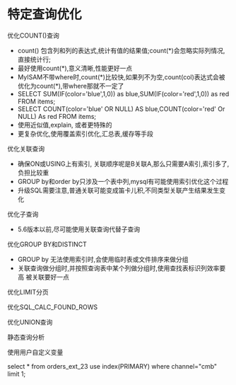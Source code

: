 # 特定查询优化

优化COUNT()查询

* count() 包含列和列的表达式,统计有值的结果值;count(*)会忽略实际列情况,直接统计行;
* 最好使用count(*),意义清晰,性能更好一点
* MyISAM不带where时,count(\*)比较快,如果列不为空,count(col)表达式会被优化为count(\*),带where那就不一定了
* SELECT SUM(IF(color='blue',1,0)) as blue,SUM(IF(color='red',1,0)) as red FROM items;
* SELECT COUNT(color='blue' OR NULL) AS blue,COUNT(color='red' Or NULL) As red FROM items;
* 使用近似值,explain, 或者更特殊的
* 更复杂优化,使用覆盖索引优化,汇总表,缓存等手段

优化关联查询

* 确保ON或USING上有索引, 关联顺序呢是B关联A,那么只需要A索引,索引多了,负担比较重
* GROUP by和order by只涉及一个表中列,mysql有可能使用索引优化这个过程
* 升级SQL需要注意,普通关联可能变成笛卡儿积,不同类型关联产生结果发生变化

优化子查询

* 5.6版本以前,尽可能使用关联查询代替子查询

优化GROUP BY和DISTINCT

* GROUP by 无法使用索引时,会使用临时表或文件排序来做分组
* 关联查询做分组时,并按照查询表中某个列做分组时,使用查找表标识列效率要高 被关联要好一点

优化LIMIT分页

优化SQL_CALC_FOUND_ROWS

优化UNION查询

静态查询分析

使用用户自定义变量


select * from orders_ext_23 use index(PRIMARY) where channel="cmb" limit 1;
